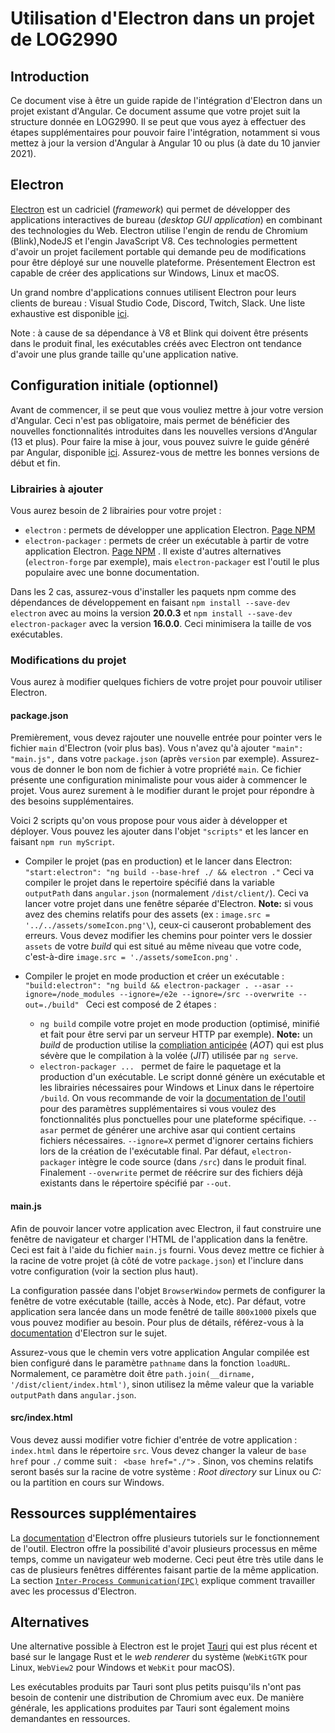# Utilisation d'Electron dans un projet de LOG2990

## Introduction

Ce document vise à être un guide rapide de l'intégration d'Electron dans un projet existant d'Angular. Ce document assume que votre projet suit la structure donnée en LOG2990. Il se peut que vous ayez à effectuer des étapes supplémentaires pour pouvoir faire l'intégration, notamment si vous mettez à jour la version d'Angular à Angular 10 ou plus (à date du 10 janvier 2021).

## Electron

[Electron](https://www.electronjs.org/) est un cadriciel (_framework_) qui permet de développer des applications interactives de bureau (_desktop GUI application_) en combinant des technologies du Web. Electron utilise l'engin de rendu de Chromium (Blink),NodeJS et l'engin JavaScript V8. Ces technologies permettent d'avoir un projet facilement portable qui demande peu de modifications pour être déployé sur une nouvelle plateforme. Présentement Electron est capable de créer des applications sur Windows, Linux et macOS.

Un grand nombre d'applications connues utilisent Electron pour leurs clients de bureau : Visual Studio Code, Discord, Twitch, Slack. Une liste exhaustive est disponible [ici](https://www.electronjs.org/apps).

Note : à cause de sa dépendance à V8 et Blink qui doivent être présents dans le produit final, les exécutables créés avec Electron ont tendance d'avoir une plus grande taille qu'une application native.

## Configuration initiale (optionnel)

Avant de commencer, il se peut que vous vouliez mettre à jour votre version d'Angular. Ceci n'est pas obligatoire, mais permet de bénéficier des nouvelles fonctionnalités introduites dans les nouvelles versions d'Angular (13 et plus). Pour faire la mise à jour, vous pouvez suivre le guide généré par Angular, disponible [ici](https://update.angular.io/). Assurez-vous de mettre les bonnes versions de début et fin.

### Librairies à ajouter

Vous aurez besoin de 2 librairies pour votre projet :

- `electron` : permets de développer une application Electron. [Page NPM](https://www.npmjs.com/package/electron)
- `electron-packager` : permets de créer un exécutable à partir de votre application Electron. [Page NPM](https://www.npmjs.com/package/electron-packager) . Il existe d'autres alternatives (`electron-forge` par exemple), mais `electron-packager` est l'outil le plus populaire avec une bonne documentation.

Dans les 2 cas, assurez-vous d'installer les paquets npm comme des dépendances de développement en faisant `npm install --save-dev electron` avec au moins la version **20.0.3** et `npm install --save-dev electron-packager` avec la version **16.0.0**. Ceci minimisera la taille de vos exécutables.

### Modifications du projet

Vous aurez à modifier quelques fichiers de votre projet pour pouvoir utiliser Electron.

#### package.json

Premièrement, vous devez rajouter une nouvelle entrée pour pointer vers le fichier `main` d'Electron (voir plus bas). Vous n'avez qu'à ajouter `"main": "main.js",` dans votre `package.json` (après `version` par exemple). Assurez-vous de donner le bon nom de fichier à votre propriété `main`. Ce fichier présente une configuration minimaliste pour vous aider à commencer le projet. Vous aurez surement à le modifier durant le projet pour répondre à des besoins supplémentaires.

Voici 2 scripts qu'on vous propose pour vous aider à développer et déployer. Vous pouvez les ajouter dans l'objet `"scripts"` et les lancer en faisant `npm run myScript`.

- Compiler le projet (pas en production) et le lancer dans Electron: `"start:electron": "ng build --base-href ./ && electron ."` Ceci va compiler le projet dans le repertoire spécifié dans la variable ` outputPath` dans `angular.json` (normalement `/dist/client/`). Ceci va lancer votre projet dans une fenêtre séparée d'Electron.
  **Note:** si vous avez des chemins relatifs pour des assets (ex : `image.src = '../../assets/someIcon.png'\`), ceux-ci causeront probablement des erreurs. Vous devez modifier les chemins pour pointer vers le dossier `assets` de votre _build_ qui est situé au même niveau que votre code, c'est-à-dire `image.src = './assets/someIcon.png'` .
- Compiler le projet en mode production et créer un exécutable : `"build:electron": "ng build && electron-packager . --asar --ignore=/node_modules --ignore=/e2e --ignore=/src --overwrite --out=./build" ` Ceci est composé de 2 étapes :

  - `ng build` compile votre projet en mode production (optimisé, minifié et fait pour être servi par un serveur HTTP par exemple). **Note:** un _build_ de production utilise la [compliation anticipée](https://angular.io/guide/aot-compiler) (_AOT_) qui est plus sévère que le compilation à la volée (_JIT_) utilisée par `ng serve`.
  - `electron-packager ... ` permet de faire le paquetage et la production d'un exécutable. Le script donné génère un exécutable et les librairies nécessaires pour Windows et Linux dans le répertoire `/build`. On vous recommande de voir la [documentation de l'outil](https://electron.github.io/electron-packager/main/interfaces/electronpackager.options.html) pour des paramètres supplémentaires si vous voulez des fonctionnalités plus ponctuelles pour une plateforme spécifique. `--asar` permet de générer une archive asar qui contient certains fichiers nécessaires. `--ignore=X` permet d'ignorer certains fichiers lors de la création de l'exécutable final. Par défaut, `electron-packager` intègre le code source (dans `/src`) dans le produit final. Finalement `--overwrite` permet de réécrire sur des fichiers déjà existants dans le répertoire spécifié par `--out`.

#### main.js

Afin de pouvoir lancer votre application avec Electron, il faut construire une fenêtre de navigateur et charger l'HTML de l'application dans la fenêtre. Ceci est fait à l'aide du fichier `main.js` fourni. Vous devez mettre ce fichier à la racine de votre projet (à côté de votre `package.json`) et l'inclure dans votre configuration (voir la section plus haut).

La configuration passée dans l'objet `BrowserWindow` permets de configurer la fenêtre de votre exécutable (taille, accès à Node, etc). Par défaut, votre application sera lancée dans un mode fenêtré de taille `800x1000` pixels que vous pouvez modifier au besoin. Pour plus de détails, référez-vous à la [documentation](https://www.electronjs.org/docs/api/browser-window) d'Electron sur le sujet.

Assurez-vous que le chemin vers votre application Angular compilée est bien configuré dans le paramètre `pathname` dans la fonction `loadURL`. Normalement, ce paramètre doit être `path.join(__dirname, '/dist/client/index.html')`, sinon utilisez la même valeur que la variable ` outputPath` dans `angular.json`.

#### src/index.html

Vous devez aussi modifier votre fichier d'entrée de votre application : `index.html` dans le répertoire `src`. Vous devez changer la valeur de `base href` pour `./` comme suit : ` <base href="./">` . Sinon, vos chemins relatifs seront basés sur la racine de votre système : _Root directory_ sur Linux ou _C:_ ou la partition en cours sur Windows.

## Ressources supplémentaires

La [documentation](https://www.electronjs.org/docs/latest/) d'Electron offre plusieurs tutoriels sur le fonctionnement de l'outil. Electron offre la possibilité d'avoir plusieurs processus en même temps, comme un navigateur web moderne. Ceci peut être très utile dans le cas de plusieurs fenêtres différentes faisant partie de la même application.
La section [`Inter-Process Communication(IPC)`](https://www.electronjs.org/docs/latest/tutorial/ipc) explique comment travailler avec les processus d'Electron.

## Alternatives

Une alternative possible à Electron est le projet [Tauri](https://tauri.app/) qui est plus récent et basé sur le langage Rust et le _web renderer_ du système (`WebKitGTK` pour Linux, `WebView2` pour Windows et `WebKit` pour macOS).

Les exécutables produits par Tauri sont plus petits puisqu'ils n'ont pas besoin de contenir une distribution de Chromium avec eux. De manière générale, les applications produites par Tauri sont également moins demandantes en ressources.
